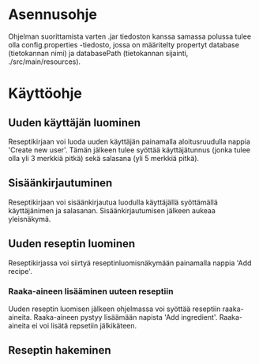 # Asennusohje

Ohjelman suorittamista varten .jar tiedoston kanssa samassa polussa tulee olla config.properties -tiedosto, jossa on määritelty propertyt database (tietokannan nimi) ja databasePath (tietokannan sijainti, ./src/main/resources).

# Käyttöohje

## Uuden käyttäjän luominen

Reseptikirjaan voi luoda uuden käyttäjän painamalla aloitusruudulla nappia 'Create new user'. Tämän jälkeen tulee syöttää käyttäjätunnus (jonka tulee olla yli 3 merkkiä pitkä) sekä salasana (yli 5 merkkiä pitkä).

## Sisäänkirjautuminen

Reseptikirjaan voi sisäänkirjautua luodulla käyttäjällä syöttämällä käyttäjänimen ja salasanan. Sisäänkirjautumisen jälkeen aukeaa yleisnäkymä.

## Uuden reseptin luominen

Reseptikirjassa voi siirtyä reseptinluomisnäkymään painamalla nappia 'Add recipe'.

### Raaka-aineen lisääminen uuteen reseptiin

Uuden reseptin luomisen jälkeen ohjelmassa voi syöttää reseptiin raaka-aineita. Raaka-aineen pystyy lisäämään napista 'Add ingredient'. Raaka-aineita ei voi lisätä repsetiin jälkikäteen.

## Reseptin hakeminen
